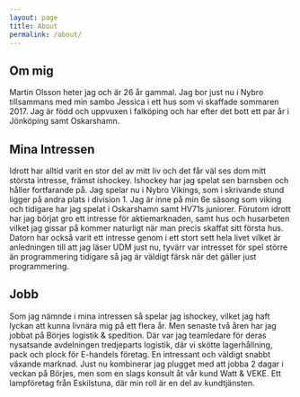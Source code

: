 ```yaml
---
layout: page
title: About
permalink: /about/
---
```


<div id="pic1">
</div>

<div id="pic2">
</div>

<div id="pic3">
</div>

## Om mig
Martin Olsson heter jag och är 26 år gammal.
Jag bor just nu i Nybro tillsammans med min sambo Jessica i ett hus som vi skaffade sommaren 2017. Jag är född och uppvuxen i falköping och har efter det bott ett par år i Jönköping samt Oskarshamn.

## Mina Intressen
Idrott har alltid varit en stor del av mitt liv och det får väl ses dom mitt största intresse, främst ishockey.
Ishockey har jag spelat sen barnsben och håller fortfarande på.
Jag spelar nu i Nybro Vikings, som i skrivande stund ligger på andra plats i division 1. Jag är inne på min 6e säsong som viking och tidigare har jag spelat i Oskarshamn samt HV71s juniorer.
Förutom idrott har jag börjat gro ett intresse för aktiemarknaden, samt hus och husarbeten vilket jag gissar på kommer naturligt när man precis skaffat sitt första hus.
Datorn har också varit ett intresse genom i ett stort sett hela livet vilket är anledningen till att jag läser UDM just nu, tyvärr var intresset för spel större än programmering tidigare så jag är väldigt färsk när det gäller just programmering.

## Jobb
Som jag nämnde i mina intressen så spelar jag ishockey, vilket jag haft lyckan att kunna livnära mig på ett flera år. Men senaste två åren har jag jobbat på Börjes logistik & spedition.
Där var jag teamledare för deras nysatsande avdelningen tredjeparts logistik, där vi skötte lagerhållning, pack och plock för E-handels företag. En intressant och väldigt snabbt växande marknad. Just nu kombinerar jag plugget med att jobba 2 dagar i veckan på Börjes, men som en slags konsult åt vår kund Watt & VEKE. Ett lampföretag från Eskilstuna, där min roll är en del av kundtjänsten.

